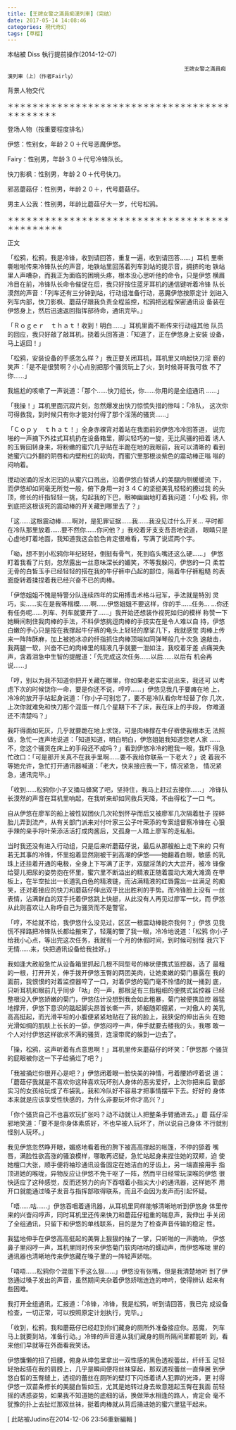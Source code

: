 ```yaml
---
title: [王牌女警之滿員痴漢列車]（完结）
date: 2017-05-14 14:08:46
categories: 現代奇幻
tags: [草榴]
---
```

本帖被 Diss 執行提前操作(2014-12-07)

                                                            王牌女警之滿員痴漢列車（上）（作者Fairly）



背景人物交代




＊＊＊＊＊＊＊＊＊＊＊＊＊＊＊＊＊＊＊＊＊＊＊＊＊＊＊＊＊＊＊＊＊＊＊＊＊＊＊＊＊＊＊＊

登场人物（按重要程度排名）

伊悠：性别女，年龄２０＋代号恶魔伊悠。

Fairy：性别男，年龄３０＋代号冷锋队长。

快刀影枫：性别男，年龄２０＋代号快刀。

邪恶蘑菇仔：性别男，年龄２０＋，代号蘑菇仔。

男主人公我：性别男，年龄比蘑菇仔大一岁，代号松鸦。

＊＊＊＊＊＊＊＊＊＊＊＊＊＊＊＊＊＊＊＊＊＊＊＊＊＊＊＊＊＊＊＊＊＊＊＊＊＊＊＊＊＊＊＊＊


正文


「松鸦，松鸦，我是冷锋，收到请回答，重复一遍，收到请回答……」耳机
里嘶嘶啦啦传来冷锋队长的声音，地铁站里回荡着列车到站的提示音，拥挤的地
铁站里人声嘈杂，而我正为面临的困境头疼，根本没心思听他的命令，只是伊悠
横眉冷目在前，冷锋队长命令催促在后，我只好按住蓝牙耳机的通信键听着冷锋
队长漠然的声音：「列车还有三分钟到站，行动组准备行动，恶魔伊悠按原定计
划进入列车内部，快刀影枫、蘑菇仔跟我负责全程监控，松鸦把远程保密通讯设
备装在伊悠身上，然后迅速返回指挥部待命，通讯完毕。」

「Ｒｏｇｅｒ　ｔｈａｔ！收到！明白……」耳机里面不断传来行动组其他
队员的回应，我只好敲了敲耳机，挠着头回答道：「知道了，正在伊悠身上安装
设备，马上返回！」

「松鸦，安装设备的手感怎么样？」我正要关闭耳机，耳机里又响起快刀淫
亵的笑声：「是不是很赞啊？小心点别把那个骚货玩上了火，到时候哥哥我可救
不了你……」

我尴尬的咳嗽了一声说道：「那个……快刀组长，你……你用的是全组通讯
……」

「我操！」耳机里面沉寂片刻，忽然爆发出快刀惊慌失措的惨叫：「冷队，
这次你可得救我，到时候只有你才能对付得了那个淫荡的骚货……」

「Ｃｏｐｙ　ｔｈａｔ！」全身赤裸背对着站在我面前的伊悠冷冷回答道，
说完啪的一声摘下外挂式耳机扔在设备箱里，脚尖轻巧的一旋，无比风骚的扭着
诱人的玉臀回转身来，将粉嫩的蜜穴几乎贴在半跪在地的我眼前，我可以清晰的
看到她蜜穴口外翻的阴唇和内壁粉红的软肉，而蜜穴里那根淡紫色的震动棒正嗡
嗡的闷响着。

搅动汹涌的淫水汩汩的从蜜穴口溅出，沿着伊悠白皙诱人的美腿内侧缓缓流
下，而伊悠却如同毫无所觉一般，俯下身用一对３４Ｃ的坚挺美乳轻轻的撩过我
的头顶，修长的纤指轻轻一挑，勾起我的下巴，眼神幽幽地盯着我问道：「小松
鸦，你到底把这根该死的震动棒的开关藏到哪里去了？」

「这……这根震动棒……啊对，是犯罪证据……我……我没见过什么开关…
平时都在冷队那里放着……要不然你……你问他？」我咬着牙支支吾吾地说道，
眼睛只是心虚地盯着地面，我知道我这会脸色肯定很难看，写满了说谎两个字。

「呦，想不到小松鸦你年纪轻轻，倒挺有骨气，死到临头嘴还这么硬……」
伊悠盯着我看了片刻，忽然露出一丝意味深长的媚笑，不等我躲闪，伊悠的一只
柔若无骨的白皙玉手已经轻轻的搭在我的牛仔裤中凸起的部位，隔着牛仔裤粗糙
的表面旋转着揉捏着我已经兴奋不已的肉棒。

「伊悠姐姐不愧是特警分队连续四年的实用搏击术格斗冠军，手法就是特別
灵巧，实……实在是我等楷模……啊……伊悠姐姐不要这样，你的手……任务…
…你还有任务呢……列车、列车就要开了……」我开始还想装作视死如归的模样
称赞一下她瞬间制住我肉棒的手法，不料伊悠挑逗肉棒的手技实在是令人难以自
持，伊悠白嫩的手心只是按在我撑起牛仔裤的龟头上轻轻的摩挲几下，我就感觉
肉棒上传来一阵阵酥麻，加上被她冰凉的纤指抓住肉棒顶端如同弹琴般几十次急
速敲击，我两腿一软，兴奋不已的肉棒里的精液几乎就要一泄如注，我咬着牙差
点痛哭失声，含着泪急中生智的提醒道：「先完成这次任务……以后……以后有
机会再说……」

「哼，别以为我不知道你把开关藏在哪里，你如果老老实实说出来，我还可
以考虑下次的时候饶你一命，要是你还不说，哼哼……」伊悠见我几乎要瘫在地
上，冷冷的放开手站起身说道：「你小子可别忘了，要不是冷队看你年轻替了你
几次，上次你就难免和快刀那个混蛋一样几个星期下不了床，我在床上的手段，
你难道还不清楚吗？」

我吓得面如死灰，几乎就要跪在地上求饶，可是肉棒撑在牛仔裤使我根本无
法照做，急忙一连声地说道：「知道知道，明白明白，伊悠姐姐我知道您老人家
……不，您这个骚货在床上的手段还不成吗？」看到伊悠冷冷的瞪我一眼，我吓
得急忙改口：「可是那开关真不在我手里啊……要不我给你联系一下老大？」说
着我不等她允许，急忙打开通讯器喊道：「老大，快来接应我一下，情况紧急，
情况紧急，通讯完毕。」

「收到……松鸦你小子又捅马蜂窝了吧，坚持住，我马上赶过去接你……」
冷锋队长漠然的声音在耳机里响起，在我听来却如同救兵天降，不由得松了一口
气。

自从伊悠在廖军的船上被性奴团伙几次轮到怀孕而后又被廖军几次隔着肚子
捏碎胎儿弄到流产，从有关部门派来对付叶家三公子叶荣添的专案组督察冷锋在
心狠手辣的亲手将叶荣添活活打成肉酱后，又孤身一人踏上廖军的走私船。

当时我还没有进入行动组，只是后来听蘑菇仔说，最后从那艘船上走下来的
只有若无其事的冷锋，怀里抱着显然刚被干到高潮的伊悠——她翻着白眼，敏感
的乳珠上还挂着开通的电极，全身上下写满了正字，双腿淫荡的大大岔开，被冷
锋像给婴儿把尿的姿势抱在怀里，蜜穴里不断溢出的精液正随着震动大滩大滩滴
在甲板上，在半空扯出一长道乳白色的精液链，而沾满精液的红唇露出一丝满足
的痴笑，还对着接应的快刀和蘑菇仔伸出双手比出胜利的手势。而冷锋脸上没有
一丝表情，沾满鲜血的双手托着伊悠跳上快艇，从此没有人再见过廖军一伙，而
伊悠从此则喜欢让人称呼自己为骚货而不是警官。

「哼，不给就不给，我伊悠什么没见过，区区一根震动棒能奈我何？」伊悠
见我慌不择路把冷锋队长都给搬来了，轻蔑的瞥了我一眼，冷冷地说道：「松鸦
你小子给我小心点，等出完这次任务，我就有一个月的休假时间，到时候可别怪
我穴下无情……来，快把通讯设备给我挂好。」

我如逢大赦般急忙从设备箱里抓起几根不同型号的棒状便携式监控器，选了
最粗的一根，打开开关，伸手拨开伊悠玉臀的两团美肉，让她柔嫩的菊门暴露在
我的面前，我恨恨的对着监控器啐了一口，对着伊悠的菊门毫不怜惜的就一捅到
底，只听耳机和眼前几乎同步「咕」的一声，那根足有三指粗细的便携式监控器
已经整根没入伊悠娇嫩的菊门，伊悠估计没想到我会如此粗暴，菊门被便携监控
器猛地撑开，伊悠下意识的踮起脚尖昂首长嘶一声，娇躯随即绷紧，一对傲人的
美乳高高挺起，而光滑平坦的小腹便紧紧地贴在了我的脸上，我狭促的伸出舌头
在她光滑如绸的肌肤上长长的一舔，伊悠闷哼一声，伸手就要去楼我的头，我哪
敢一个人对付伊悠这样欲求不满的骚货，连滚带爬的躲到一边去了。

「操，松鸦，这声听着有点意思啊！」耳机里传来蘑菇仔的坏笑：「伊悠那
个骚货的屁眼被你这一下子给捅烂了吧？」

「我被捅烂你很开心是吧？」伊悠闭着眼一脸快美的神情，弓着腰娇哼着说
道：「蘑菇仔我就是不喜欢你这种喜欢玩坏别人身体的恶劣爱好，上次你把来后
勤部实习的女孩给玩成了布袋乳，我和冷队好不容易才把事情摆平下去。好好的
身体本来就是应该享受性快感的，为什么非要玩坏你才高兴？」

「你个骚货自己不也喜欢玩扩张吗？动不动就让人把整条手臂捅进去。」蘑
菇仔淫邪地笑道：「要不是你身体素质好，不也早被人玩坏了，所以说自己身体
不行就别怪别人玩坏。」

我见伊悠忽然睁开眼，媚惑地看着我的胯下被高高撑起的帐篷，不停的舔着
嘴唇，满脸性欲高涨的骚浪模样，哪敢再迟疑，急忙站起身来捏住她的双颊，迫
使她檀口大张，顺手便将袖珍通讯设备固定在她洁白的牙齿上，另一端直接用手
指顶进她的喉咙，异物反应让伊悠不免干呕了一阵，然而平日经常玩深喉的伊悠
很快适应了这种感觉，反而还努力的向下吞咽着小指尖大小的通讯器，这样她不
用开口就能通过嗓子发音与指挥部取得联系，而且不会因为发声而引起怀疑。

「唔……咕……」伊悠吞咽着通讯器，从耳机里同样能够清晰地听到伊悠身
体里传来的兴奋闷哼声，同时耳机里还传来快刀和蘑菇仔粗重的喘息声，我伸出
手关闭了全组通讯，只留下和伊悠的单线联系，目的是为了检查声音传输的稳定
性。

我猛地伸手在伊悠高高挺起的美臀上狠狠的抽了一掌，只听啪的一声脆响，
伊悠鼻子里闷哼一声，耳机里同时传来伊悠菊门软肉咕咕的蠕动声，而伊悠喉咙
里的通讯器也清晰地传来伊悠藏在嗓子里的一阵轻声娇喘。

「唔唔……松鸦你个混蛋下手这么狠……」伊悠没有张嘴，但是我清楚地听
到了伊悠通过嗓子发出的声音，虽然期间夹杂着伊悠娇喘连连的呻吟，使得辨认
起来有些困难。

我打开全组通讯，汇报道：「冷锋，冷锋，我是松鸦，听到请回答，我已完
成设备检查，一切正常，可以按照原定计划执行，完毕。」

「收到，松鸦，我和蘑菇仔已经赶到你们藏身的厕所外准备接应你。恶魔，
列车马上就要到站，准备行动。」冷锋的声音連从我们藏身的厕所隔间里都能听
到，看来他们早就等在外面看我笑话。

伊悠慵懒的扭了扭腰，俯身从坤包里拿出一双性感的黑色透视蕾丝，纤纤玉
足轻轻抬起搭在我的肩膀上，几乎是瞬间便将丝袜穿起，那双透视蕾丝一直伸展
到伊悠白皙的玉臀缝上，透视的蕾丝在厕所的壁灯下闪烁着诱人犯罪的光泽，更
衬得伊悠一双苗条修长的美腿白皙如玉，尤其是她转过身去故意翘起玉臀在我面
前轻摇的诱惑姿势，如果我不知道她的底细的话，换做萍水相逢的路人，肯定会
毫不犹豫的扑上去扯烂那双丝袜，挺着肉棒就从背后捅进她的蜜穴里猛干起来。



[ 此貼被Judins在2014-12-06 23:56重新編輯 ]